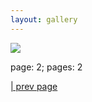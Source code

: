 ```yaml
---
layout: gallery
---
```


<div class="jimped_thum_collection">

<div class="jimped_thum">
<a href="\img\gallery_collections\robots\toy_robot_4.jpg">
<img src="\img\gallery_collections\robots\toy_robot_4_jimped_64.jpg">
</a>
</div>

<p>page: 2; pages: 2</p><a href="robots_1.html">| prev page</a><br></div>